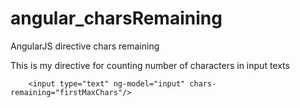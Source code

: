 angular_charsRemaining
======================

AngularJS directive chars remaining 

This is my directive for counting number of characters in input texts
  		
  		
  		<input type="text" ng-model="input" chars-remaining="firstMaxChars"/> 
